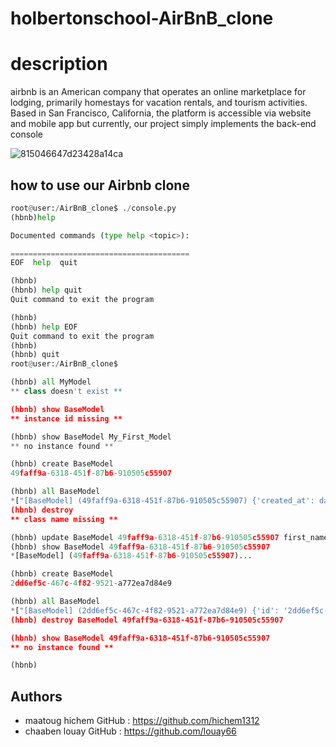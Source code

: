 # holbertonschool-AirBnB_clone
# description

 airbnb is an American company that operates an online marketplace for lodging, primarily homestays for vacation rentals, and tourism activities. Based in San Francisco, California, the platform is accessible via website and mobile app but currently, our project simply implements the back-end console 

![815046647d23428a14ca](https://user-images.githubusercontent.com/98315633/177059385-35cfd7ad-4d79-4317-b7aa-dd967b415633.png)

## how to use our Airbnb clone

```python
root@user:/AirBnB_clone$ ./console.py
(hbnb)help

Documented commands (type help <topic>):

========================================
EOF  help  quit

(hbnb)
(hbnb) help quit
Quit command to exit the program

(hbnb)
(hbnb) help EOF
Quit command to exit the program
(hbnb)
(hbnb) quit
root@user:/AirBnB_clone$

(hbnb) all MyModel
** class doesn't exist **

(hbnb) show BaseModel
** instance id missing **

(hbnb) show BaseModel My_First_Model
** no instance found **

(hbnb) create BaseModel
49faff9a-6318-451f-87b6-910505c55907

(hbnb) all BaseModel
*["[BaseModel] (49faff9a-6318-451f-87b6-910505c55907) {'created_at': datetime.datetime(2017, 10, 2, 3, 10, 25, 903293)...
(hbnb) destroy
** class name missing **

(hbnb) update BaseModel 49faff9a-6318-451f-87b6-910505c55907 first_name "Betty"
(hbnb) show BaseModel 49faff9a-6318-451f-87b6-910505c55907
*[BaseModel] (49faff9a-6318-451f-87b6-910505c55907)...

(hbnb) create BaseModel
2dd6ef5c-467c-4f82-9521-a772ea7d84e9

(hbnb) all BaseModel
*["[BaseModel] (2dd6ef5c-467c-4f82-9521-a772ea7d84e9) {'id': '2dd6ef5c-467c-4f82-9521-a772ea7d84e9'...
(hbnb) destroy BaseModel 49faff9a-6318-451f-87b6-910505c55907

(hbnb) show BaseModel 49faff9a-6318-451f-87b6-910505c55907
** no instance found **

(hbnb)
```

## Authors
- maatoug hichem GitHub : https://github.com/hichem1312
- chaaben louay GitHub : https://github.com/louay66

